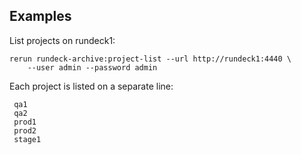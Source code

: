 Examples
--------

List projects on rundeck1:

    rerun rundeck-archive:project-list --url http://rundeck1:4440 \
        --user admin --password admin 

Each project is listed on a separate line:

     qa1
     qa2
     prod1
     prod2
     stage1
